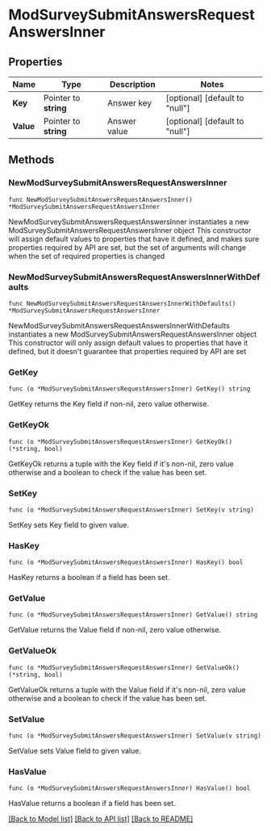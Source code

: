 # ModSurveySubmitAnswersRequestAnswersInner

## Properties

Name | Type | Description | Notes
------------ | ------------- | ------------- | -------------
**Key** | Pointer to **string** | Answer key | [optional] [default to "null"]
**Value** | Pointer to **string** | Answer value | [optional] [default to "null"]

## Methods

### NewModSurveySubmitAnswersRequestAnswersInner

`func NewModSurveySubmitAnswersRequestAnswersInner() *ModSurveySubmitAnswersRequestAnswersInner`

NewModSurveySubmitAnswersRequestAnswersInner instantiates a new ModSurveySubmitAnswersRequestAnswersInner object
This constructor will assign default values to properties that have it defined,
and makes sure properties required by API are set, but the set of arguments
will change when the set of required properties is changed

### NewModSurveySubmitAnswersRequestAnswersInnerWithDefaults

`func NewModSurveySubmitAnswersRequestAnswersInnerWithDefaults() *ModSurveySubmitAnswersRequestAnswersInner`

NewModSurveySubmitAnswersRequestAnswersInnerWithDefaults instantiates a new ModSurveySubmitAnswersRequestAnswersInner object
This constructor will only assign default values to properties that have it defined,
but it doesn't guarantee that properties required by API are set

### GetKey

`func (o *ModSurveySubmitAnswersRequestAnswersInner) GetKey() string`

GetKey returns the Key field if non-nil, zero value otherwise.

### GetKeyOk

`func (o *ModSurveySubmitAnswersRequestAnswersInner) GetKeyOk() (*string, bool)`

GetKeyOk returns a tuple with the Key field if it's non-nil, zero value otherwise
and a boolean to check if the value has been set.

### SetKey

`func (o *ModSurveySubmitAnswersRequestAnswersInner) SetKey(v string)`

SetKey sets Key field to given value.

### HasKey

`func (o *ModSurveySubmitAnswersRequestAnswersInner) HasKey() bool`

HasKey returns a boolean if a field has been set.

### GetValue

`func (o *ModSurveySubmitAnswersRequestAnswersInner) GetValue() string`

GetValue returns the Value field if non-nil, zero value otherwise.

### GetValueOk

`func (o *ModSurveySubmitAnswersRequestAnswersInner) GetValueOk() (*string, bool)`

GetValueOk returns a tuple with the Value field if it's non-nil, zero value otherwise
and a boolean to check if the value has been set.

### SetValue

`func (o *ModSurveySubmitAnswersRequestAnswersInner) SetValue(v string)`

SetValue sets Value field to given value.

### HasValue

`func (o *ModSurveySubmitAnswersRequestAnswersInner) HasValue() bool`

HasValue returns a boolean if a field has been set.


[[Back to Model list]](../README.md#documentation-for-models) [[Back to API list]](../README.md#documentation-for-api-endpoints) [[Back to README]](../README.md)


